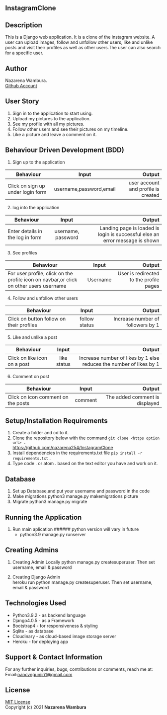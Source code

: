 ## InstagramClone

## Description
This is a Django web application. It is a clone of the instagram website. A user can upload images, follow and unfollow other users, like and unlike posts and visit their profiles as well as other users.The user can also search for a specific user.

## Author
Nazarena Wambura.</br>
[Github Account](https://github.com/nazarena254)

<!-- ### Homepage
![nazzblog](./picture/static/images/nazgallery.png)
### Wireframe sample
![nazzblog](./picture/static/images/wirefrm.jpeg)
### Admin panel
![nazzblog](./picture/static/images/djangoAdmin.png) -->

## User Story
1. Sign in to the application to start using.
2. Upload my pictures to the application.
3. See my profile with all my pictures.
4. Follow other users and see their pictures on my timeline.
5. Like a picture and leave a comment on it.

## Behaviour Driven Development (BDD)
1. Sign up to the application

|Behaviour 	           |    Input 	                 |       Output          |
|----------------------------------------------|:-----------------------------------:|-----------------------------:|       
| Click on sign up under login form   | username,password,email | user account and profile is created  | 

2. log into the application 

|Behaviour 	           |    Input 	                 |       Output          |
|----------------------------------------------|:-----------------------------------:|-----------------------------:|       
| Enter details in the log in form   | username, password| Landing page is loaded is login is successful else an error message is shown  | 


3. See profiles 

|Behaviour 	           |    Input 	                 |       Output          |
|----------------------------------------------|:-----------------------------------:|-----------------------------:|       
| For user profile, click on the profile icon on navbar,or click on other users username | Username| User is redirected to the profile pages  |  

4. Follow and unfollow other users

|Behaviour 	           |    Input 	                 |       Output          |
|----------------------------------------------|:-----------------------------------:|-----------------------------:|       
| Click on button follow on their profiles | follow status| Increase number of followers by 1  | 


5. Like and unlike a post

|Behaviour 	           |    Input 	                 |       Output          |
|----------------------------------------------|:-----------------------------------:|-----------------------------:|       
| Click on like icon on a post  | like status| Increase number of likes by 1 else reduces the number of likes by 1  |

6. Comment on post

|Behaviour 	           |    Input 	                 |       Output          |
|----------------------------------------------|:-----------------------------------:|-----------------------------:|       
| Click on icon comment on the posts | comment| The added comment is displayed  |


## Setup/Installation Requirements
1. Create a folder and cd to it.
2. Clone the repository below with the command `git clone <https option url> .`  <br>
    https://github.com/nazarena254/InstagramClone  
3. Install dependencies in the requirements.txt file `pip install -r requirements.txt` .
4.  Type code . or atom . based on the text editor you have and work on it.   

## Database
1. Set up Database,and put your username and password in the code
2. Make migrations
    python3 manage.py makemigrations picture
3. Migrate
   python3 manage.py migrate 
       
## Running the Application
1. Run main aplication  ###### python version will vary in future
   * python3.9 manage.py runserver

## Creating Admins
1. Creating Admin Locally
    python manage.py createsuperuser. Then set username, email & password

2. Creating Django Admin   
     heroku run python manage.py createsuperuser. Then set username, email & password

## Technologies Used
* Python3.9.2 - as backend language
* Django4.0.5 - as a Framework
* Bootstrap4 - for responsiveness & styling 
* Sqlite - as database
* Cloudinary - as cloud-based image storage server
* Heroku - for deploying app

## Support & Contact Information
For any further inquiries, bugs, contributions or comments, reach me at:<br>
Email:<nancyngunjiri1@gmail.com>

## License
[MIT License](https://github.com/nazarena254/InstagramClone/blob/master/LICENSE)<br>
Copyright (c) 2021 **Nazarena Wambura**